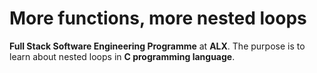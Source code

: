 # More functions, more nested loops

**Full Stack Software Engineering Programme** at **ALX**. The purpose is to learn about nested loops in **C programming language**.


